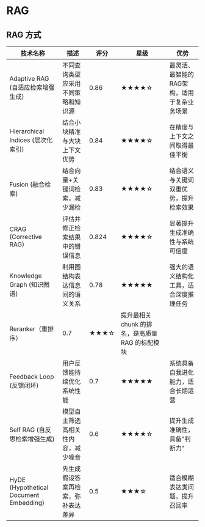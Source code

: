 # RAG

## RAG 方式

| 技术名称                  | 描述                                                                 | 评分  | 星级          | 优势                                                                                     |
|---------------------------|----------------------------------------------------------------------|-------|---------------|------------------------------------------------------------------------------------------|
| Adaptive RAG (自适应检索增强生成) | 不同查询类型应采用不同策略和知识源                                  | 0.86  | ★★★★☆         | 最灵活、最智能的RAG架构，适用于复杂业务场景                                             |
| Hierarchical Indices (层次化索引) | 结合小块精准与大块上下文优势                                        | 0.84  | ★★★★☆         | 在精度与上下文之间取得最佳平衡                                                         |
| Fusion (融合检索)          | 结合向量+关键词检索，减少漏检                                         | 0.83  | ★★★★☆         | 结合语义与关键词双重优势，提升检索效果                                                  |
| CRAG (Corrective RAG)      | 评估并修正检索结果中的错误信息                                        | 0.824 | ★★★★☆         | 显著提升生成准确性与系统可信度                                                          |
| Knowledge Graph (知识图谱) | 利用图结构表达信息间的语义关系                                        | 0.78  | ★★★★★         | 强大的语义结构化工具，适合深度推理任务                                                   |
| Reranker（重排序） | 0.7 | ★★★☆ | 提升最相关 chunk 的排名，是高质量 RAG 的标配模块 |
| Feedback Loop (反馈闭环)   | 用户反馈能持续优化系统性能                                           | 0.7   | ★★★★★         | 系统具备自我进化能力，适合长期运营                                                       |
| Self RAG (自反思检索增强生成) | 模型自主筛选高相关性内容，减少噪音                                    | 0.6   | ★★★★☆         | 提升生成准确性，具备"判断力"                                                           |
| HyDE (Hypothetical Document Embedding) | 先生成假设答案再检索，弥补表达差异                                | 0.5   | ★★★☆          | 适合模糊表达类问题，提升召回率                                                          |

